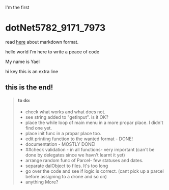 I'm the first
# dotNet5782_9171_7973

read [here](https://www.markdownguide.org/basic-syntax/) about markdown format.

hello world
I'm here to write a peace of code

My name is Yael

hi key
this is an extra line

## this is the end!


 > #### to do:
 > - check what works and what does not.
 > - see string added to "getInput". is it OK?
 > - place the while loop of main menu in a more propar place. I didn't find one yet.
 > - place init func in a propar place too.
 > - edit printing function to the wanted format - DONE!
 > - documentation - MOSTLY DONE!
 > - ##check validation - in all functions- very important (can't be done by delegates since we havn't learnt it yet)
 > - arrange random func of Parcel- few statuses and dates.
 > - separate dalObject to files. It's too long
 > - go over the code and see if logic is correct. (cant pick up a parcel before assigning to a drone and so on)
 > - anything More?
 

